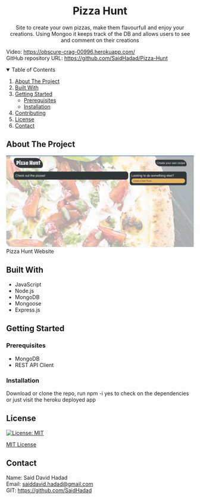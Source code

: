 <!-- PROJECT TITE -->
  <h1 align="center">Pizza Hunt</h1>
  
  <!-- DESCRIPTION -->
  <p align="center">
  Site to create your own pizzas, make them flavourfull and enjoy your creations. Using Mongoo it keeps track of the DB and allows users to see and comment on their creations

  <!-- DEPLOYED LINK -->
  Video: https://obscure-crag-00996.herokuapp.com/<br>
  GitHub repository URL: https://github.com/SaidHadad/Pizza-Hunt

  <!-- TABLE OF CONTENTS -->
  <details open="open">
  <summary>Table of Contents</summary>
  <ol>
  <li><a href="#about-the-project">About The Project</a></li>
  <li><a href="#built-with">Built With</a></li>
  <li>
    <a href="#getting-started">Getting Started</a>
    <ul>
    <li><a href="#prerequisites">Prerequisites</a></li>
    <li><a href="#installation">Installation</a></li>
    </ul>
    </li>
  <li><a href="#contributing">Contributing</a></li>
  <li><a href="#license">License</a></li>
  <li><a href="#contact">Contact</a></li>
  </ol>
  </details>
  
  
  <!-- ABOUT THE PROJECT -->
  ## About The Project

  ![Employee Tracker](./assets/Capture.JPG) <br>
  Pizza Hunt Website
  
  ## Built With

  * JavaScript
  * Node.js
  * MongoDB
  * Mongoose
  * Express.js
  
  <!-- GETTING STARTED -->
  
  ## Getting Started

  ### Prerequisites

  * MongoDB
  * REST API Client

  ### Installation
  Download or clone the repo, run npm -i yes to check on the dependencies or just visit the heroku deployed app

  <!-- CONTRIBUTING -->
    
  <!-- LICENSE -->
  
  ## License

 [![License: MIT](https://img.shields.io/badge/License-MIT-yellow.svg)](https://opensource.org/licenses/MIT)

[MIT License](https://choosealicense.com/licenses/mit/)  
  
  <!-- CONTACT -->
  
  ## Contact
  Name: Said David Hadad <br>
  Email: saiddavid.hadad@gmail.com <br>
  GIT: https://github.com/SaidHadad <br>